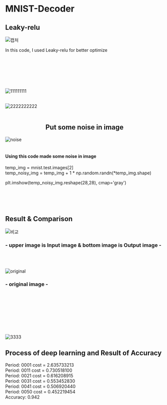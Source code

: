 # MNIST-Decoder

<h2> Leaky-relu </h2>

![캡처](https://user-images.githubusercontent.com/49590432/59349208-08727980-8d54-11e9-96bf-77f272a368b1.PNG)
<p>In this code, I used Leaky-relu for better optimize</p>

<br><br><br><br><br>


![111111111](https://user-images.githubusercontent.com/49590432/59329493-f845a480-8d29-11e9-965e-43d61e062811.PNG)<br><br>


![2222222222](https://user-images.githubusercontent.com/49590432/59329497-fa0f6800-8d29-11e9-8519-80875f0d619b.PNG)<br><br>


<h2><center>Put some noise in image</center></h2>

![noise](https://user-images.githubusercontent.com/49590432/59329513-0398d000-8d2a-11e9-8391-4f412df71cc5.png)<br><br>
<p>
  <h4> Using this code made some noise in image</h4> 
  
temp_img = mnist.test.images[2]<br>
temp_noisy_img = temp_img + 1 * np.random.randn(*temp_img.shape)<br>

plt.imshow(temp_noisy_img.reshape(28,28), cmap='gray')<br>
</p>
<br><br><br>
<h2>Result & Comparison</h2>

![비교](https://user-images.githubusercontent.com/49590432/59348927-5fc41a00-8d53-11e9-882f-80649adf4427.png)

<h3> - upper image is Input image & bottom image is Output image - </h3>

<br><br>

![original](https://user-images.githubusercontent.com/49590432/59329521-08f61a80-8d2a-11e9-9e58-bdebab86f5f4.png)

<h3> - original image -</h3>

<br><br><br><br><br><br><br>


![3333](https://user-images.githubusercontent.com/49590432/59332729-e10ab500-8d31-11e9-9250-5c6401fc2642.PNG)


<h2>Process of deep learning and Result of Accuracy</h2>
Period: 0001 cost = 2.635733213<br>
Period: 0011 cost = 0.730518100<br>
Period: 0021 cost = 0.616208915<br>
Period: 0031 cost = 0.553452830<br>
Period: 0041 cost = 0.506920440<br>
Period: 0050 cost = 0.452219454<br>
Accuracy: 0.942
